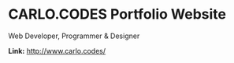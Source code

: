 # CARLO.CODES Portfolio Website
Web Developer, Programmer & Designer

**Link:** http://www.carlo.codes/
